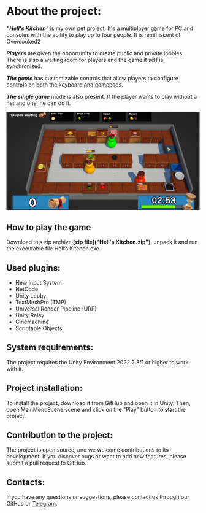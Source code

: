 # About the project:

___"Hell's Kitchen"___ is my own pet project. It's a multiplayer game for PC and consoles with the ability to play up to four people. It is reminiscent of Overcooked2

___Players___ are given the opportunity to create public and private lobbies. There is also a waiting room for players and the game it self is synchronized. 

___The game___ has customizable controls that allow players to configure controls on both the keyboard and gamepads. 

___The single game___ mode is also present. If the player wants to play without a net and one, he can do it.

![game screen png](GameScreen.jpg)

## How to play the game

Download this zip archive __[zip file]("Hell's Kitchen.zip")__, unpack it and run the executable file Hell’s Kitchen.exe. 

## Used plugins:

* New Input System
* NetCode
* Unity Lobby
* TextMeshPro (TMP)
* Universal Render Pipeline (URP)
* Unity Relay
* Cinemachine
* Scriptable Objects

## System requirements:

The project requires the Unity Environment 2022.2.8f1 or higher to work with it.

## Project installation:

To install the project, download it from GitHub and open it in Unity. Then, open MainMenuScene scene and click on the "Play" button to start the project.

## Contribution to the project:

The project is open source, and we welcome contributions to its development. If you discover bugs or want to add new features, please submit a pull request to GitHub.

## Contacts:

If you have any questions or suggestions, please contact us through our GitHub or [Telegram](https://t.me/janitoor13).
